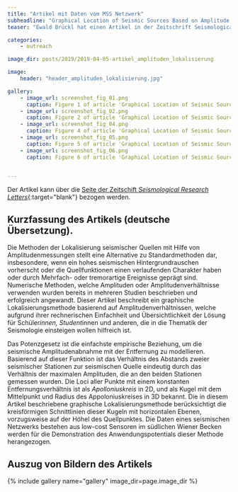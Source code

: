 ```yaml
---
title: "Artikel mit Daten vom MSS Netzwerk"
subheadline: "Graphical Location of Seismic Sources Based on Amplitude Ratios"
teaser: "Ewald Brückl hat einen Artikel in der Zeitschrift Seismological Research Letters veröffentlicht, in dem er Lokalisierungsmethoden für Erdbeben Hypozentren mit Hilfe von Amplitudenmessungen vorstellt. Die Beispiele der Lokalisierungen basieren auf Daten des MacroSeismic-Sensor Netzwerks."

categories:
    - outreach

image_dir: posts/2019/2019-04-05-artikel_amplituden_lokalisierung

image:
    header: "header_amplituden_lokalisierung.jpg"

gallery:
    - image_url: screenshot_fig_01.png
      caption: Figure 1 of article 'Graphical Location of Seismic Sources Based on Amplitude Ratios'.
    - image_url: screenshot_fig_02.png
      caption: Figure 2 of article 'Graphical Location of Seismic Sources Based on Amplitude Ratios'.
    - image_url: screenshot_fig_04.png
      caption: Figure 4 of article 'Graphical Location of Seismic Sources Based on Amplitude Ratios'.
    - image_url: screenshot_fig_05.png
      caption: Figure 5 of article 'Graphical Location of Seismic Sources Based on Amplitude Ratios'.
    - image_url: screenshot_fig_06.png
      caption: Figure 6 of article 'Graphical Location of Seismic Sources Based on Amplitude Ratios'.


---
```


Der Artikel kann über die [Seite der Zeitschift *Seismological Research Letters*][1]{:target="blank"} bezogen werden.

## Kurzfassung des Artikels (deutsche Übersetzung).
Die Methoden der Lokalisierung seismischer Quellen mit Hilfe von Amplitudenmessungen stellt eine Alternative zu Standardmethoden dar, insbesondere, wenn ein hohes seismischen Hintergrundrauschen vorherscht oder die Quellfunktionen einen verlaufenden Charakter haben oder durch Mehrfach- oder tremorartige Ereignisse geprägt sind. Numerische Methoden, welche Amplituden oder Amplitudenverhältnisse verwenden wurden bereits in mehreren Studien beschrieben und erfolgreich angewandt. Dieser Artikel beschreibt ein graphische Lokalisierungsmethode basierend auf Amplitudenverhältnissen, welche aufgrund ihrer rechnerischen Einfachheit und Übersichtlichkeit der Lösung für Schüler*innen, Student*innen und anderen, die in die Thematik der Seismologie einsteigen wollen hilfreich ist.

Das Potenzgesetz ist die einfachste empirische Beziehung, um die seismische Amplitudenabnahme mit der Entfernung zu modellieren. Basierend auf dieser Funktion ist das Verhältnis des Abstands zweier seismischer Stationen zur seismischen Quelle eindeutig durch das Verhältnis der maximalen Amplituden, die an den beiden Stationen gemessen wurden. Die Loci aller Punkte mit einem konstanten Entfernungsverhältnis ist als *Apolloniuskreis* in 2D, und als Kugel mit dem Mittelpunkt und Radius des Appoloniuskreises in 3D bekannt. Die in diesem Artikel beschriebene graphische Lokalisierungsmethode berücksichtigt die kreisförmigen Schnittlinien dieser Kugeln mit horizontalen Ebenen, vorzugsweise auf der Höhel des Quellpunktes. Die Daten eines seismischen Netzwerks bestehen aus low-cost Sensoren im südlichen Wiener Becken werden für die Demonstration des Anwendungspotentials dieser Methode herangezogen.



## Auszug von Bildern des Artikels

{% include gallery name="gallery" image_dir=page.image_dir %}

[1]: https://pubs.geoscienceworld.org/ssa/srl/article-abstract/90/2A/784/567816/graphical-location-of-seismic-sources-based-on?redirectedFrom=fulltext


